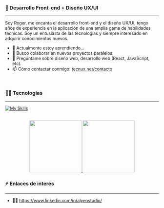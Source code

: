 ### 👋 Desarrollo Front-end + Diseño UX/UI
<hr>

Soy Roger, me encanta el desarrollo front-end y el diseño UX/UI, tengo años de experiencia en la aplicación de una amplia gama de habilidades técnicas. Soy un entusiasta de las tecnologías y siempre interesado en adquirir conocimientos nuevos.

- 🌱 Actualmente estoy aprendiendo...
- 👯 Busco colaborar en nuevos proyectos paralelos.
- 💬 Pregúntame sobre diseño web, desarrollo web (React, JavaScript, etc).
- 📫 Cómo contactar conmigo: [tecnux.net/contacto](https://tecnux.net/contacto)

<br>

### 👨‍🎓 Tecnologías
<hr>

<div>
  
  [![My Skills](https://skillicons.dev/icons?i=html,css,js,ts,react,redux,nextjs,nodejs,git,sass,php,wordpress,vscode,figma,ps,ai,pr)](https://skillicons.dev)
  
</div>  

<br>

<div align="center">
  <a href="https://github.com/rogerDesignDev">
    <img height="170px" src="https://github-readme-stats.vercel.app/api?username=rogerDesignDev&show_icons=true&theme=tokyonight"/> 
    <img height="170px" src="https://github-readme-stats.vercel.app/api/top-langs/?username=rogerDesignDev&layout=compact&theme=tokyonight"/>
  </a>
</div>

### ⚡ Enlaces de interés
<hr>

- 👨‍💼 https://www.linkedin.com/in/alyenstudio/

<br>
